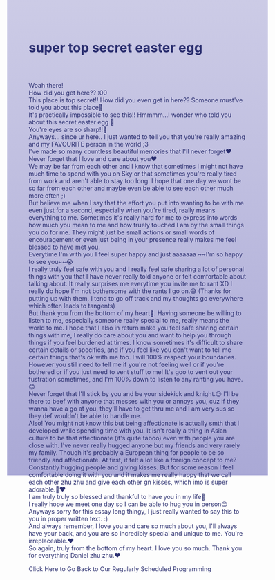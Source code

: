  <head>
<style>
body {
    height: 1000px;
    background: linear-gradient(to bottom, #cccbe6 0%, #bbbade 50%, #aaa9d6 100%)
}
</style>
</head>
 
 
 <h1 style="font-size:30px;"><p style="color:#2a2e6f;">super top secret easter egg</p></h1>

<style>
a:link {
  color: #2a2e6f;
  background-color: transparent;
  text-decoration: none;
}
a:visited {
  color: #2a2e6f;
  background-color: transparent;
  text-decoration: none;
}
a:hover {
  color: #538cdf;
  background-color: transparent;
  text-decoration: none;
}
a:active {
  color: #2a2e6f;
  background-color: transparent;
  text-decoration: none;
}
</style>

<br>
<p style="color:#2a2e6f;">
Woah there! 
<br>How did you get here?? :00 
<br>This place is top secret!! How did you even get in here?? Someone must've told you about this place🤔
<br>It's practically impossible to see this!! Hmmmm...I wonder who told you about this secret easter egg 👀
<br>You're eyes are so sharp!!👀 
<br>Anyways... since ur here.. I just wanted to tell you that you're really amazing and my FAVOURITE person in the world ;3
<br>I've made so many countless beautiful memories that I'll never forget❤️
<br>Never forget that I love and care about you❤️
<br>We may be far from each other and I know that sometimes I might not have much time to spend with you on Sky or that sometimes you're really tired from work and aren't able to stay too long. I hope that one day we wont be so far from each other and maybe even be able to see each other much more often ;)
<br>But believe me when I say that the effort you put into wanting to be with me even just for a second, especially when you're tired, really means everything to me. Sometimes it's really hard for me to express into words how much you mean to me and how truely touched I am by the small things you do for me. They might just be small actions or small words of encouragement or even just being in your presence really makes me feel blessed to have met you. 
<br>Everytime I'm with you I feel super happy and just aaaaaaa ~~I'm so happy to see you~~😭
<br>I really truly feel safe with you and I really feel safe sharing a lot of personal things with you that I have never really told anyone or felt comfortable about talking about. It really surprises me everytime you invite me to rant XD I really do hope I'm not bothersome with the rants I go on.😅 (Thanks for putting up with them, I tend to go off track and my thoughts go everywhere which often leads to tangents)
<br>But thank you from the bottom of my heart💖. Having someone be willing to listen to me, especially someone really special to me, really means the world to me. I hope that I also in return make you feel safe sharing certain things with me, I really do care about you and want to help you through things if you feel burdened at times. I know sometimes it's difficult to share certain details or specifics, and if you feel like you don't want to tell me certain things that's ok with me too. I will 100% respect your boundaries. However you still need to tell me if you're not feeling well or if you're bothered or if you just need to vent stuff to me! It's goo to vent out your fustration sometimes, and I'm 100% down to listen to any ranting you have.😊 
<br>Never forget that I'll stick by you and be your sidekick and knight.😌 I'll be there to beef with anyone that messes with you or annoys you, cuz if they wanna have a go at you, they'll have to get thru me and I am very sus so they def wouldn't be able to handle me.    
<br>Also! You might not know this but being affectionate is actually smth that I developed while spending time with you. It isn't really a thing in Asian culture to be that affectionate (it's quite taboo) even with people you are close with. I've never really hugged anyone but my friends and very rarely my family. Though it's probably a European thing for people to be so friendly and affectionate. At first, it felt a lot like a foreign concept to me? Constantly hugging people and giving kisses. But for some reason I feel comfortable doing it with you and it makes me really happy that we call each other zhu zhu and give each other gn kisses, which imo is super adorable.🙈❤️
<br>I am truly truly so blessed and thankful to have you in my life🥰
<br>I really hope we meet one day so I can be able to hug you in person😊
<br> Anyways sorry for this essay long thingy, I just really wanted to say this to you in proper written text. :)
<br>And always remember, I love you and care so much about you, I'll always have your back, and you are so incredibly special and unique to me. You're irreplaceable.❤️
<br>So again, truly from the bottom of my heart. I love you so much. Thank you for everything Daniel zhu zhu.❤️
</p>

[Click Here to Go Back to Our Regularly Scheduled Programming](/index.md)